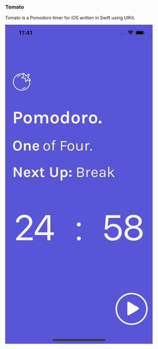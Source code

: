 ### Tomato

Tomato is a Pomodoro timer for iOS written in Swift using UIKit.

![alt text](https://github.com/shogunpurple/tomato/blob/master/Simulator%20Screen%20Shot%20-%20iPhone%2011%20Pro%20Max%20-%202020-03-05%20at%2023.41.57.png?raw=true "Pomodoro Screenshot")
